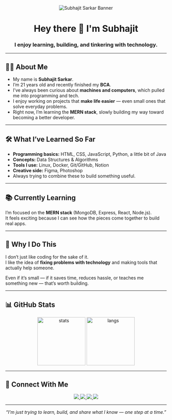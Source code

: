 <!-- Banner -->
<p align="center">
  <img src="assets/banner.png" alt="Subhajit Sarkar Banner" />
</p>

<h1 align="center">Hey there 👋 I'm Subhajit</h1>
<h3 align="center">I enjoy learning, building, and tinkering with technology.</h3>

---

## 🙋‍♂️ About Me
- My name is **Subhajit Sarkar**.  
- I’m 21 years old and recently finished my **BCA**.  
- I’ve always been curious about **machines and computers**, which pulled me into programming and tech.  
- I enjoy working on projects that **make life easier** — even small ones that solve everyday problems.  
- Right now, I’m learning the **MERN stack**, slowly building my way toward becoming a better developer.  

---

## 🛠️ What I’ve Learned So Far
- **Programming basics:** HTML, CSS, JavaScript, Python, a little bit of Java  
- **Concepts:** Data Structures & Algorithms  
- **Tools I use:** Linux, Docker, Git/GitHub, Notion  
- **Creative side:** Figma, Photoshop  
- Always trying to combine these to build something useful.  

---

## 📚 Currently Learning
I’m focused on the **MERN stack** (MongoDB, Express, React, Node.js).  
It feels exciting because I can see how the pieces come together to build real apps.  

---

## 🌱 Why I Do This
I don’t just like coding for the sake of it.  
I like the idea of **fixing problems with technology** and making tools that actually help someone.  

Even if it’s small — if it saves time, reduces hassle, or teaches me something new — that’s worth building.  

---

## 📊 GitHub Stats
<p align="center">
  <img src="https://github-readme-stats.vercel.app/api?username=subhajitsakar26-eng&show_icons=true&theme=tokyonight" alt="stats" height="150"/>
  <img src="https://github-readme-stats.vercel.app/api/top-langs/?username=subhajitsakar26-eng&layout=compact&theme=tokyonight" alt="langs" height="150"/>
</p>

---

## 🤝 Connect With Me
<p align="center">
  <a href="https://www.linkedin.com/in/subhajit-cmd/" target="_blank">
    <img src="https://img.shields.io/badge/LinkedIn-0a66c2?style=for-the-badge&logo=linkedin&logoColor=white"/>
  </a>
  <a href="mailto:subhajitsakar26@gmail.com" target="_blank">
    <img src="https://img.shields.io/badge/Email-D14836?style=for-the-badge&logo=gmail&logoColor=white"/>
  </a>
  <a href="https://x.com/subhajit_cmd" target="_blank">
    <img src="https://img.shields.io/badge/Twitter(X)-000000?style=for-the-badge&logo=x&logoColor=white"/>
  </a>
  <a href="https://github.com/subhajitsakar26-eng" target="_blank">
    <img src="https://img.shields.io/badge/GitHub-333?style=for-the-badge&logo=github&logoColor=white"/>
  </a>
</p>

---

<p align="center">
  <i>“I’m just trying to learn, build, and share what I know — one step at a time.”</i>
</p>
